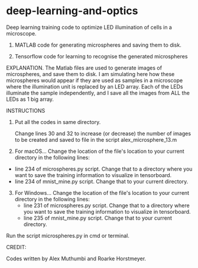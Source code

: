# deep-learning-and-optics
Deep learning training code to optimize LED illumination of cells in a microscope.


1) MATLAB code for generating microspheres and saving them to disk. 

2) Tensorflow code for learning to recognise the generated microspheres

EXPLANATION.
The Matlab files are used to generate images of microspheres, and save them to disk. I am simulating here how these microspheres would appear if they are used as samples in a microscope where the illumination unit is replaced by an LED array. Each of the LEDs illuminate the sample independently, and I save all the images from ALL the LEDs as 1 big array. 

INSTRUCTIONS

 1) Put all the codes in same directory.
    
    Change lines 30 and 32 to increase (or decrease) the number of images to be created and saved to file in the script
    alex_microsphere_13.m

 2) For macOS... 
    Change the location of the file's location to your current directory in the following lines:
   - line 234 of microspheres.py script. Change that to a directory where you want to save the training information to visualize in tensorboard.
   - line 234 of mnist_mine.py script. Change that to your current directory.
     
  3) For Windows...
   Change the location of the file's location to your current directory in the following lines: 
     - line 231 of microspheres.py script. Change that to a directory where you want to save the training information to visualize in tensorboard.
     - line 235 of mnist_mine.py script. Change that to your current directory.
  
  
  Run the script microspheres.py in cmd or terminal.
  
  
  CREDIT:
  
  Codes written by Alex Muthumbi and Roarke Horstmeyer.
